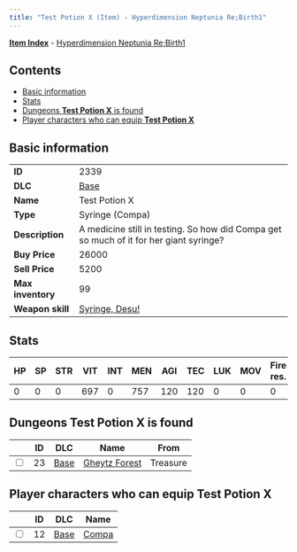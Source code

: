 ```yaml
---
title: "Test Potion X (Item) - Hyperdimension Neptunia Re;Birth1"
---
```


[**Item Index**](/neptunia/rb1/item/index.html) - [Hyperdimension Neptunia Re;Birth1](/neptunia/rb1)

## Contents

- [Basic information](#basic-information)
- [Stats](#stats)
- [Dungeons **Test Potion X** is found](#dungeons-test-potion-x-is-found)
- [Player characters who can equip **Test Potion X**](#player-characters-who-can-equip-test-potion-x)

## Basic information

|   |   |
| -- | -- |
| **ID** | 2339 |
| **DLC** | [Base](/neptunia/rb1/dlc/1-base.html) |
| **Name** | Test Potion X |
| **Type** | Syringe (Compa) |
| **Description** | A medicine still in testing. So how did Compa get so much of it for her giant syringe? |
| **Buy Price** | 26000 |
| **Sell Price** | 5200 |
| **Max inventory** | 99 |
| **Weapon skill** | [Syringe, Desu!](/neptunia/rb1/skill/1-2002-syringe-desu.html) |

## Stats

| HP | SP | STR | VIT | INT | MEN | AGI | TEC | LUK | MOV | Fire res. | Ice res. | Wind res. | Lightning res. |
| -- | -- | --- | --- | --- | --- | --- | --- | --- | --- | --------- | -------- | --------- | -------------- |
| 0 | 0 | 0 | 697 | 0 | 757 | 120 | 120 | 0 | 0 | 0 | 0 | 0 | 0 |

## Dungeons **Test Potion X** is found

|    | ID | DLC | Name | From |
| -- | -- | --- | ---- | ---- |
| <input type="checkbox" id="rb1-dungeon-1-23" class="trackbox" /> | 23 | [Base](/neptunia/rb1/dlc/1-base.html) | [Gheytz Forest](/neptunia/rb1/dungeon/1-23-gheytz-forest.html) | Treasure |

## Player characters who can equip **Test Potion X**

|    | ID | DLC | Name |
| -- | -- | --- | ---- |
| <input type="checkbox" id="rb1-player-1-12" class="trackbox" /> | 12 | [Base](/neptunia/rb1/dlc/1-base.html) | [Compa](/neptunia/rb1/player/1-12-compa.html) |
